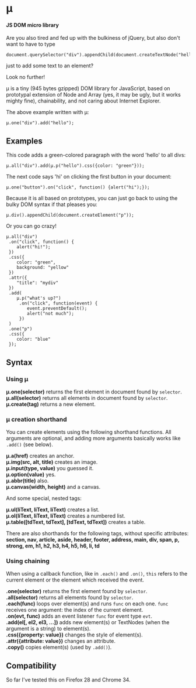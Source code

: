 # µ

#### JS DOM micro library

Are you also tired and fed up with the bulkiness of jQuery, but also don't want to have to type

    document.querySelector("div").appendChild(document.createTextNode("hello"));

just to add some text to an element?

Look no further!

µ is a tiny (945 bytes gzipped) DOM library for JavaScript, based on prototypal extension of Node and Array (yes, it may be ugly, but it works mighty fine), chainability, and not caring about Internet Explorer.

The above example written with µ:

    µ.one("div").add("hello");

## Examples

This code adds a green-colored paragraph with the word 'hello' to all divs:

    µ.all("div").add(µ.p("hello").css({color: "green"}));

The next code says 'hi' on clicking the first button in your document:

    µ.one("button").on("click", function() {alert("hi");});

Because it is all based on prototypes, you can just go back to using the bulky DOM syntax if that pleases you:

    µ.div().appendChild(document.createElement("p"));

Or you can go crazy!

    µ.all("div")
     .on("click", function() {
        alert("hi!");
     })
     .css({
        color: "green",
        background: "yellow"
     })
     .attr({
        "title": "mydiv"
     })
     .add(
        µ.p("what's up?")
         .on("click", function(event) {
            event.preventDefault();
            alert("not much");
         })
     )
     .one("p")
     .css({
        color: "blue"
     });

## Syntax

### Using µ

**µ.one(selector)** returns the first element in document found by `selector`.  
**µ.all(selector)** returns all elements in document found by `selector`.  
**µ.create(tag)** returns a new element.

### µ creation shorthand

You can create elements using the following shorthand functions. All arguments are optional, and adding more arguments basically works like `.add()` (see below).

**µ.a(href)** creates an anchor.  
**µ.img(src, alt, title)** creates an image.  
**µ.input(type, value)** you guessed it.  
**µ.option(value)** yes.  
**µ.abbr(title)** also.  
**µ.canvas(width, height)** and a canvas.

And some special, nested tags:

**µ.ul(liText, liText, liText)** creates a list.  
**µ.ol(liText, liText, liText)** creates a numbered list.  
**µ.table([tdText, tdText], [tdText, tdText])** creates a table.

There are also shorthands for the following tags, without specific attributes: **section, nav, article, aside, header, footer, address, main, div, span, p, strong, em, h1, h2, h3, h4, h5, h6, li, td**

### Using chaining

When using a callback function, like in `.each()` and `.on()`, `this` refers to the current element or the element which received the event.

**.one(selector)** returns the first element found by `selector`.  
**.all(selector)** returns all elements found by `selector`.  
**.each(func)** loops over element(s) and runs `func` on each one. `func` receives one argument: the index of the current element.  
**.on(evt, func)** adds an event listener `func` for event type `evt`.  
**.add(el[, el2, el3, ...])** adds new element(s) or TextNodes (when the argument is a string) to element(s).    
**.css({property: value})** changes the style of element(s).  
**.attr({attribute: value})** changes an attribute.  
**.copy()** copies element(s) (used by `.add()`).

## Compatibility

So far I've tested this on Firefox 28 and Chrome 34.